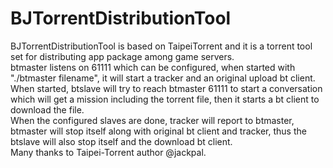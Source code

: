 # BJTorrentDistributionTool
BJTorrentDistributionTool is based on TaipeiTorrent and it is a torrent tool set for distributing app package among game servers.  
btmaster listens on 61111 which can be configured, when started with "./btmaster filename", it will start a tracker and an original upload bt client.  
When started, btslave will try to reach btmaster 61111 to start a conversation which will get a mission including the torrent file, then it starts a bt client to download the file.  
When the configured slaves are done, tracker will report to btmaster, btmaster will stop itself along with original bt client and tracker, thus the btslave will also stop itself and the download bt client.  
Many thanks to Taipei-Torrent author @jackpal.